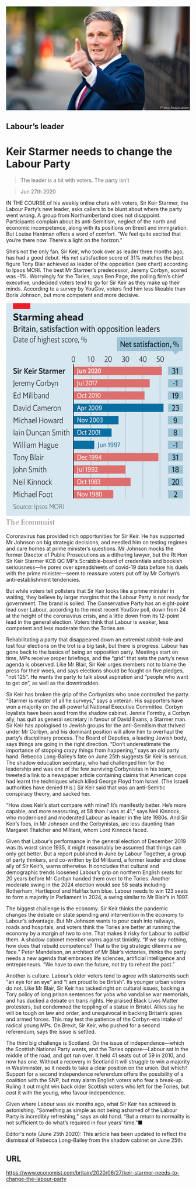 ![](./images/20200627_BRP002_0.jpg)

## Labour’s leader

# Keir Starmer needs to change the Labour Party

> The leader is a hit with voters. The party isn’t

> Jun 27th 2020

IN THE COURSE of his weekly online chats with voters, Sir Keir Starmer, the Labour Party’s new leader, asks callers to be blunt about where the party went wrong. A group from Northumberland does not disappoint. Participants complain about its anti-Semitism, neglect of the north and economic incompetence, along with its positions on Brexit and immigration. But Louise Hantman offers a word of comfort. “We feel quite excited that you’re there now. There’s a light on the horizon.”

She’s not the only fan. Sir Keir, who took over as leader three months ago, has had a good debut. His net satisfaction score of 31% matches the best figure Tony Blair achieved as leader of the opposition (see chart) according to Ipsos MORI. The best Mr Starmer’s predecessor, Jeremy Corbyn, scored was -1%. Worryingly for the Tories, says Ben Page, the polling firm’s chief executive, undecided voters tend to go for Sir Keir as they make up their minds. According to a survey by YouGov, voters find him less likeable than Boris Johnson, but more competent and more decisive.

![](./images/20200627_BRC219.png)

Coronavirus has provided rich opportunities for Sir Keir. He has supported Mr Johnson on big strategic decisions, and needled him on testing regimes and care homes at prime minister’s questions. Mr Johnson mocks the former Director of Public Prosecutions as a dithering lawyer, but the Rt Hon Sir Keir Starmer KCB QC MP’s Scrabble-board of credentials and bookish seriousness—he pores over spreadsheets of covid-19 data before his duels with the prime minister—seem to reassure voters put off by Mr Corbyn’s anti-establishment tendencies.

But while voters tell pollsters that Sir Keir looks like a prime minister in waiting, they believe by larger margins that the Labour Party is not ready for government. The brand is soiled. The Conservative Party has an eight-point lead over Labour, according to the most recent YouGov poll, down from 24 at the height of the coronavirus crisis, and a little down from its 12-point lead in the general election. Voters think that Labour is weaker, less competent and less moderate than the Tories are.

Rehabilitating a party that disappeared down an extremist rabbit-hole and lost four elections on the trot is a big task, but there is progress. Labour has gone back to the basics of being an opposition party. Meetings start on time, MPs receive proper briefings, and the “grid” that sets the party’s news agenda is observed. Like Mr Blair, Sir Keir urges members not to blame the press for their woes, and says elections should be fought on five pledges, “not 125”. He wants the party to talk about aspiration and “people who want to get on”, as well as the downtrodden.

Sir Keir has broken the grip of the Corbynists who once controlled the party. “Starmer is master of all he surveys,” says a veteran. His supporters have won a majority on the all-powerful National Executive Committee. Corbyn loyalists have been axed from the shadow cabinet. Jennie Formby, a Corbyn ally, has quit as general secretary in favour of David Evans, a Starmer man. Sir Keir has apologised to Jewish groups for the anti-Semitism that thrived under Mr Corbyn, and his dominant position will allow him to overhaul the party’s disciplinary process. The Board of Deputies, a leading Jewish body, says things are going in the right direction. “Don’t underestimate the importance of stopping crazy things from happening,” says an old party hand. Rebecca Long-Bailey’s fate on June 25th suggests Sir Keir is serious. The shadow education secretary, who had challenged him for the leadership and was one of the few surviving Corbynistas in his team, tweeted a link to a newspaper article containing claims that American cops had learnt the techniques which killed George Floyd from Israel. (The Israeli authorities have denied this.) Sir Keir said that was an anti-Semitic conspiracy theory, and sacked her.

“How does Keir’s start compare with mine? It’s manifestly better. He’s more capable, and more reassuring, at 58 than I was at 41,” says Neil Kinnock, who modernised and moderated Labour as leader in the late 1980s. And Sir Keir’s foes, in Mr Johnson and the Corbynistas, are less daunting than Margaret Thatcher and Militant, whom Lord Kinnock faced.

Given that Labour’s performance in the general election of December 2019 was its worst since 1935, it might reasonably be assumed that things can only get better. But a report published in June by Labour Together, a group of party thinkers, and co-written by Ed Miliband, a former leader and close ally of Sir Keir’s, warns otherwise. It concludes that cultural and demographic trends loosened Labour’s grip on northern English seats for 20 years before Mr Corbyn handed them over to the Tories. Another moderate swing in the 2024 election would see 58 seats including Rotherham, Hartlepool and Halifax turn blue. Labour needs to win 123 seats to form a majority in Parliament in 2024, a swing similar to Mr Blair’s in 1997.

The biggest challenge is the economy. Sir Keir thinks the pandemic changes the debate on state spending and intervention in the economy to Labour’s advantage. But Mr Johnson wants to pour cash into railways, roads and hospitals, and voters think the Tories are better at running the economy by a margin of two to one. That makes it risky for Labour to outbid them. A shadow cabinet member warns against timidity. “If we say nothing, how does that rebuild competence? That is the big strategic dilemma we face.” Peter Mandelson, an architect of Mr Blair’s victories, thinks the party needs a new agenda that embraces life sciences, artificial intelligence and entrepreneurs. “We have to own the future, not try to reheat the past.”

Another is culture. Labour’s older voters tend to agree with statements such “an eye for an eye” and “I am proud to be British”. Its younger urban voters do not. Like Mr Blair, Sir Keir has tacked right on cultural issues, backing a Tory policy of long prison sentences for yobs who vandalise war memorials, and has ducked a debate on trans rights. He praised Black Lives Matter protesters, but condemned the toppling of a statue in Bristol. Allies say he will be tough on law and order, and unequivocal in backing Britain’s spies and armed forces. This may test the patience of the Corbyn-era intake of radical young MPs. On Brexit, Sir Keir, who pushed for a second referendum, says the issue is settled.

The third big challenge is Scotland. On the issue of independence—which the Scottish National Party wants, and the Tories oppose—Labour sat in the middle of the road, and got run over. It held 41 seats out of 59 in 2010, and now has one. Without a recovery in Scotland it will struggle to win a majority in Westminster, so it needs to take a clear position on the union. But which? Support for a second independence referendum offers the possibility of a coalition with the SNP, but may alarm English voters who fear a break-up. Ruling it out might win back older Scottish voters who left for the Tories, but cost it with the young, who favour independence.

Given where Labour was six months ago, what Sir Keir has achieved is astonishing. “Something as simple as not being ashamed of the Labour Party is incredibly refreshing,” says an old hand. “But a return to normality is not sufficient to do what’s required in four years’ time.”■

Editor's note (June 25th 2020): This article has been updated to reflect the dismissal of Rebecca Long-Bailey from the shadow cabinet on June 25th.

## URL

https://www.economist.com/britain/2020/06/27/keir-starmer-needs-to-change-the-labour-party
